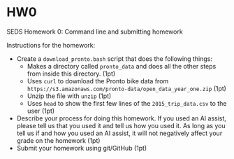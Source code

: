 # HW0

SEDS Homework 0: Command line and submitting homework

Instructions for the homework:

* Create a `download_pronto.bash` script that does the following things:
  * Makes a directory called `pronto_data` and does all the other steps from inside this directory. (1pt)
  * Uses `curl` to download the Pronto bike data from `https://s3.amazonaws.com/pronto-data/open_data_year_one.zip` (1pt)
  * Unzip the file with `unzip` (1pt)
  * Uses `head` to show the first few lines of the `2015_trip_data.csv` to the user (1pt)
* Describe your process for doing this homework. If you used an AI assist, please tell us that you used it and tell us how you used it. As long as you tell us if and how you used an AI assist, it will not negatively affect your grade on the homework (1pt)
* Submit your homework using git/GitHub (1pt)
